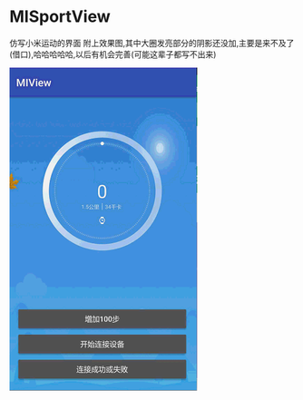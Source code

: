 # MISportView
仿写小米运动的界面
附上效果图,其中大圈发亮部分的阴影还没加,主要是来不及了(借口),哈哈哈哈哈,以后有机会完善(可能这辈子都写不出来)

![](https://github.com/qguangyao/MISportView/raw/master/preview/jdfw.gif)

